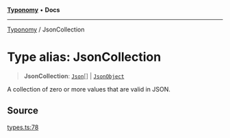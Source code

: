 [**Typonomy**](../README.md) • **Docs**

***

[Typonomy](../globals.md) / JsonCollection

# Type alias: JsonCollection

> **JsonCollection**: [`Json`](Json.md)[] \| [`JsonObject`](JsonObject.md)

A collection of zero or more values that are valid in JSON.

## Source

[types.ts:78](https://github.com/softcraft-development/typonomy/blob/d8b6722e8f9213512ecbf239a27330f22316ef6d/src/types.ts#L78)
